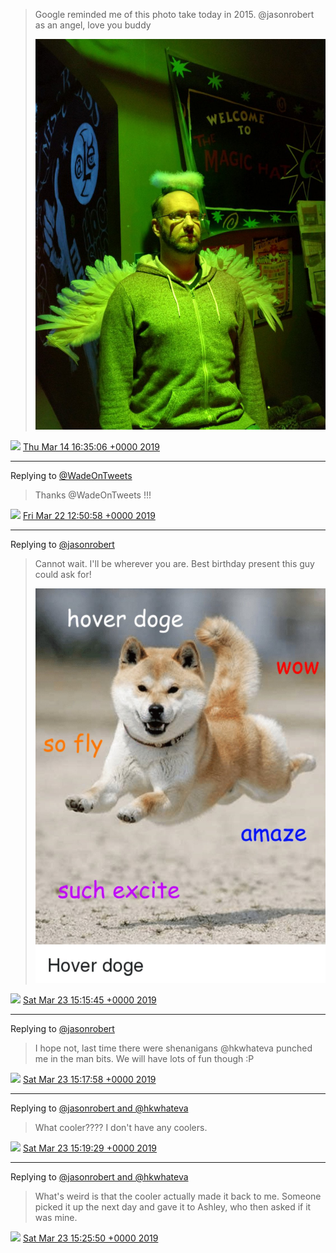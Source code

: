 > Google reminded me of this photo take today in 2015.  @jasonrobert as an angel, love you buddy 
> 
> ![](media/1106232294778519553-D1ogaFSXcAE2eOE.jpg)

<img src="media/tweet.ico" width="12" /> [Thu Mar 14 16:35:06 +0000 2019](https://twitter.com/nhudson/status/1106232294778519553)

----

Replying to [@WadeOnTweets](https://twitter.com/WadeOnTweets/status/1109069748313227266)

> Thanks @WadeOnTweets !!!

<img src="media/tweet.ico" width="12" /> [Fri Mar 22 12:50:58 +0000 2019](https://twitter.com/nhudson/status/1109074992631828480)

----

Replying to [@jasonrobert](https://twitter.com/jasonrobert/status/1109469874265489410)

> Cannot wait. I'll be wherever you are. Best birthday present this guy could ask for! 
> 
> ![](media/1109473815996841990-D2WkjhUXgAsIGX6.jpg)

<img src="media/tweet.ico" width="12" /> [Sat Mar 23 15:15:45 +0000 2019](https://twitter.com/nhudson/status/1109473815996841990)

----

Replying to [@jasonrobert](https://twitter.com/jasonrobert/status/1109474034977292292)

> I hope not, last time there were shenanigans @hkwhateva punched me in the man bits. We will have lots of fun though :P

<img src="media/tweet.ico" width="12" /> [Sat Mar 23 15:17:58 +0000 2019](https://twitter.com/nhudson/status/1109474374321651712)

----

Replying to [@jasonrobert and @hkwhateva](https://twitter.com/jasonrobert/status/1109474503233548288)

> What cooler????  I don't have any coolers.

<img src="media/tweet.ico" width="12" /> [Sat Mar 23 15:19:29 +0000 2019](https://twitter.com/nhudson/status/1109474753943949313)

----

Replying to [@jasonrobert and @hkwhateva](https://twitter.com/jasonrobert/status/1109474939810340864)

> What's weird is that the cooler actually made it back to me. Someone picked it up the next day and gave it to Ashley, who then asked if it was mine.

<img src="media/tweet.ico" width="12" /> [Sat Mar 23 15:25:50 +0000 2019](https://twitter.com/nhudson/status/1109476355018764288)